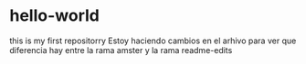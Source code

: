 # hello-world
this is my first repositorry
Estoy haciendo cambios en el arhivo para ver que diferencia hay entre la rama amster y la rama readme-edits
